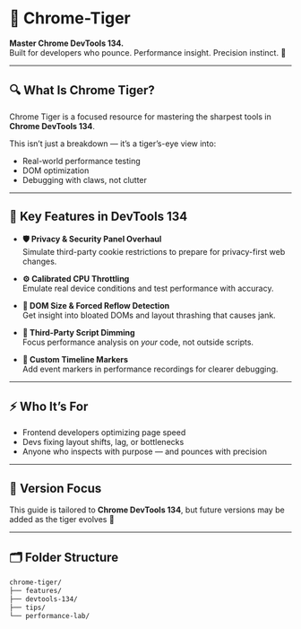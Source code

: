 # 🐅 Chrome-Tiger

**Master Chrome DevTools 134.**  
Built for developers who pounce. Performance insight. Precision instinct. 🐅

---

## 🔍 What Is Chrome Tiger?

Chrome Tiger is a focused resource for mastering the sharpest tools in **Chrome DevTools 134**.

This isn’t just a breakdown — it’s a tiger’s-eye view into:
- Real-world performance testing
- DOM optimization
- Debugging with claws, not clutter

---

## 🧰 Key Features in DevTools 134

- **🛡️ Privacy & Security Panel Overhaul**  
  Simulate third-party cookie restrictions to prepare for privacy-first web changes.

- **⚙️ Calibrated CPU Throttling**  
  Emulate real device conditions and test performance with accuracy.

- **🌱 DOM Size & Forced Reflow Detection**  
  Get insight into bloated DOMs and layout thrashing that causes jank.

- **🧩 Third-Party Script Dimming**  
  Focus performance analysis on *your* code, not outside scripts.

- **🎯 Custom Timeline Markers**  
  Add event markers in performance recordings for clearer debugging.

---

## ⚡ Who It’s For

- Frontend developers optimizing page speed  
- Devs fixing layout shifts, lag, or bottlenecks  
- Anyone who inspects with purpose — and pounces with precision

---

## 📅 Version Focus

This guide is tailored to **Chrome DevTools 134**, but future versions may be added as the tiger evolves 🐾

---

## 🗂️ Folder Structure 

```bash
chrome-tiger/
├── features/
├── devtools-134/
├── tips/
└── performance-lab/





